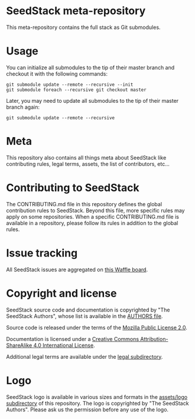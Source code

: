 # SeedStack meta-repository

This meta-repository contains the full stack as Git submodules. 

# Usage

You can initialize all submodules to the tip of their master branch and checkout it with the following commands:

    git submodule update --remote --recursive --init
    git submodule foreach --recursive git checkout master
    
Later, you may need to update all submodules to the tip of their master branch again:     

    git submodule update --remote --recursive

# Meta

This repository also contains all things meta about SeedStack like contributing rules, legal terms,
assets, the list of contributors, etc...

# Contributing to SeedStack

The CONTRIBUTING.md file in this repository defines the global contribution rules to SeedStack. Beyond this file,
more specific rules may apply on some repositories. When a specific CONTRIBUTING.md file is available in a 
repository, please follow its rules in addition to the global rules.

# Issue tracking

All SeedStack issues are aggregated on [this Waffle board](https://waffle.io/seedstack/seedstack).

# Copyright and license

SeedStack source code and documentation is copyrighted by "The SeedStack Authors", whose list is available in 
the [AUTHORS file](../../tree/master/AUTHORS). 

Source code is released under the terms of the [Mozilla Public License 2.0](https://www.mozilla.org/MPL/2.0/).

Documentation is licensed under a [Creative Commons Attribution-ShareAlike 4.0 International License](http://creativecommons.org/licenses/by-sa/4.0/).

Additional legal terms are available under the [legal subdirectory](../../tree/master/legal).

# Logo

SeedStack logo is available in various sizes and formats in the [assets/logo subdirectory](../../tree/master/assets/logo) of this
repository. The logo is copyrighted by "The SeedStack Authors". Please ask us the permission before any use of the logo.
